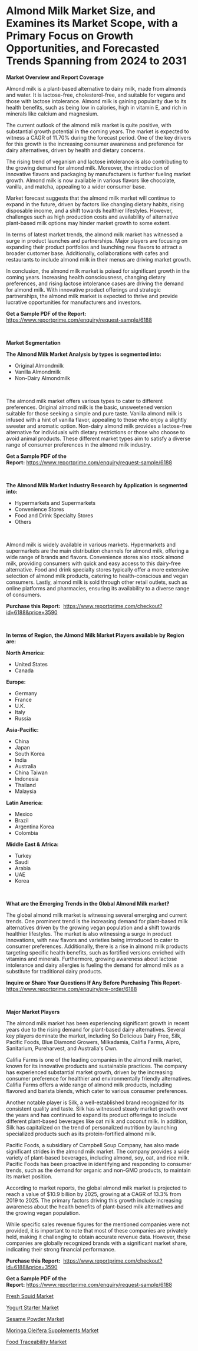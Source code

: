 <p><h1>Almond Milk Market Size, and Examines its Market Scope, with a Primary Focus on Growth Opportunities, and Forecasted Trends Spanning from 2024 to 2031</h1></p><p><strong>Market Overview and Report Coverage</strong></p>
<p><p>Almond milk is a plant-based alternative to dairy milk, made from almonds and water. It is lactose-free, cholesterol-free, and suitable for vegans and those with lactose intolerance. Almond milk is gaining popularity due to its health benefits, such as being low in calories, high in vitamin E, and rich in minerals like calcium and magnesium.</p><p>The current outlook of the almond milk market is quite positive, with substantial growth potential in the coming years. The market is expected to witness a CAGR of 11.70% during the forecast period. One of the key drivers for this growth is the increasing consumer awareness and preference for dairy alternatives, driven by health and dietary concerns.</p><p>The rising trend of veganism and lactose intolerance is also contributing to the growing demand for almond milk. Moreover, the introduction of innovative flavors and packaging by manufacturers is further fueling market growth. Almond milk is now available in various flavors like chocolate, vanilla, and matcha, appealing to a wider consumer base.</p><p>Market forecast suggests that the almond milk market will continue to expand in the future, driven by factors like changing dietary habits, rising disposable income, and a shift towards healthier lifestyles. However, challenges such as high production costs and availability of alternative plant-based milk options may hinder market growth to some extent.</p><p>In terms of latest market trends, the almond milk market has witnessed a surge in product launches and partnerships. Major players are focusing on expanding their product portfolios and launching new flavors to attract a broader customer base. Additionally, collaborations with cafes and restaurants to include almond milk in their menus are driving market growth.</p><p>In conclusion, the almond milk market is poised for significant growth in the coming years. Increasing health consciousness, changing dietary preferences, and rising lactose intolerance cases are driving the demand for almond milk. With innovative product offerings and strategic partnerships, the almond milk market is expected to thrive and provide lucrative opportunities for manufacturers and investors.</p></p>
<p><strong>Get a Sample PDF of the Report:</strong> <a href="https://www.reportprime.com/enquiry/request-sample/6188">https://www.reportprime.com/enquiry/request-sample/6188</a></p>
<p>&nbsp;</p>
<p><strong>Market Segmentation</strong></p>
<p><strong>The Almond Milk Market Analysis by types is segmented into:</strong></p>
<p><ul><li>Original Almondmilk</li><li>Vanilla Almondmilk</li><li>Non-Dairy Almondmilk</li></ul></p>
<p>&nbsp;</p>
<p><p>The almond milk market offers various types to cater to different preferences. Original almond milk is the basic, unsweetened version suitable for those seeking a simple and pure taste. Vanilla almond milk is infused with a hint of vanilla flavor, appealing to those who enjoy a slightly sweeter and aromatic option. Non-dairy almond milk provides a lactose-free alternative for individuals with dietary restrictions or those who choose to avoid animal products. These different market types aim to satisfy a diverse range of consumer preferences in the almond milk industry.</p></p>
<p><strong>Get a Sample PDF of the Report:</strong>&nbsp;<a href="https://www.reportprime.com/enquiry/request-sample/6188">https://www.reportprime.com/enquiry/request-sample/6188</a></p>
<p>&nbsp;</p>
<p><strong>The Almond Milk Market Industry Research by Application is segmented into:</strong></p>
<p><ul><li>Hypermarkets and Supermarkets</li><li>Convenience Stores</li><li>Food and Drink Specialty Stores</li><li>Others</li></ul></p>
<p>&nbsp;</p>
<p><p>Almond milk is widely available in various markets. Hypermarkets and supermarkets are the main distribution channels for almond milk, offering a wide range of brands and flavors. Convenience stores also stock almond milk, providing consumers with quick and easy access to this dairy-free alternative. Food and drink specialty stores typically offer a more extensive selection of almond milk products, catering to health-conscious and vegan consumers. Lastly, almond milk is sold through other retail outlets, such as online platforms and pharmacies, ensuring its availability to a diverse range of consumers.</p></p>
<p><strong>Purchase this Report:</strong>&nbsp; <a href="https://www.reportprime.com/checkout?id=6188&price=3590">https://www.reportprime.com/checkout?id=6188&price=3590</a></p>
<p>&nbsp;</p>
<p><strong>In terms of Region, the Almond Milk Market Players available by Region are:</strong></p>
<p>
    <p> <strong> North America: </strong>
        <ul>
            <li>United States</li>
            <li>Canada</li>
        </ul>
        </p> 
    <p> <strong> Europe: </strong>
        <ul>
            <li>Germany</li>
            <li>France</li>
            <li>U.K.</li>
            <li>Italy</li>
            <li>Russia</li>
        </ul>
        </p> 
    <p> <strong> Asia-Pacific: </strong>
        <ul>
            <li>China</li>
            <li>Japan</li>
            <li>South Korea</li>
            <li>India</li>
            <li>Australia</li>
            <li>China Taiwan</li>
            <li>Indonesia</li>
            <li>Thailand</li>
            <li>Malaysia</li>
        </ul>
        </p> 
    <p> <strong> Latin America: </strong>
        <ul>
            <li>Mexico</li>
            <li>Brazil</li>
            <li>Argentina Korea</li>
            <li>Colombia</li>
        </ul>
        </p> 
    <p> <strong> Middle East & Africa: </strong>
        <ul>
            <li>Turkey</li>
            <li>Saudi</li>
            <li>Arabia</li>
            <li>UAE</li>
            <li>Korea</li>
        </ul>
    </p>
    </p>
<p>&nbsp;</p>
<p><strong>What are the Emerging Trends in the Global Almond Milk market?</strong></p>
<p><p>The global almond milk market is witnessing several emerging and current trends. One prominent trend is the increasing demand for plant-based milk alternatives driven by the growing vegan population and a shift towards healthier lifestyles. The market is also witnessing a surge in product innovations, with new flavors and varieties being introduced to cater to consumer preferences. Additionally, there is a rise in almond milk products targeting specific health benefits, such as fortified versions enriched with vitamins and minerals. Furthermore, growing awareness about lactose intolerance and dairy allergies is fueling the demand for almond milk as a substitute for traditional dairy products.</p></p>
<p><strong>Inquire or Share Your Questions If Any Before Purchasing This Report</strong>- <a href="https://www.reportprime.com/enquiry/pre-order/6188">https://www.reportprime.com/enquiry/pre-order/6188</a></p>
<p>&nbsp;</p>
<p><strong>Major Market Players</strong></p>
<p><p>The almond milk market has been experiencing significant growth in recent years due to the rising demand for plant-based dairy alternatives. Several key players dominate the market, including So Delicious Dairy Free, Silk, Pacific Foods, Blue Diamond Growers, Milkadamia, Califia Farms, Alpro, Sanitarium, Pureharvest, and Australia's Own.</p><p>Califia Farms is one of the leading companies in the almond milk market, known for its innovative products and sustainable practices. The company has experienced substantial market growth, driven by the increasing consumer preference for healthier and environmentally friendly alternatives. Califia Farms offers a wide range of almond milk products, including flavored and barista blends, which cater to various consumer preferences.</p><p>Another notable player is Silk, a well-established brand recognized for its consistent quality and taste. Silk has witnessed steady market growth over the years and has continued to expand its product offerings to include different plant-based beverages like oat milk and coconut milk. In addition, Silk has capitalized on the trend of personalized nutrition by launching specialized products such as its protein-fortified almond milk.</p><p>Pacific Foods, a subsidiary of Campbell Soup Company, has also made significant strides in the almond milk market. The company provides a wide variety of plant-based beverages, including almond, soy, oat, and rice milk. Pacific Foods has been proactive in identifying and responding to consumer trends, such as the demand for organic and non-GMO products, to maintain its market position.</p><p>According to market reports, the global almond milk market is projected to reach a value of $10.9 billion by 2025, growing at a CAGR of 13.3% from 2019 to 2025. The primary factors driving this growth include increasing awareness about the health benefits of plant-based milk alternatives and the growing vegan population.</p><p>While specific sales revenue figures for the mentioned companies were not provided, it is important to note that most of these companies are privately held, making it challenging to obtain accurate revenue data. However, these companies are globally recognized brands with a significant market share, indicating their strong financial performance.</p></p>
<p><strong>Purchase this Report:</strong>&nbsp;&nbsp;<a href="https://www.reportprime.com/checkout?id=6188&price=3590">https://www.reportprime.com/checkout?id=6188&price=3590</a></p>
<p></p>
<p><strong>Get a Sample PDF of the Report:</strong>&nbsp;<a href="https://www.reportprime.com/enquiry/request-sample/6188">https://www.reportprime.com/enquiry/request-sample/6188</a></p>
<p><p><a href="https://github.com/amae102299/Market-Research-Report-List-2/blob/main/fresh-squid-market.md">Fresh Squid Market</a></p><p><a href="https://github.com/prosalinda88/Market-Research-Report-List-2/blob/main/yogurt-starter-market.md">Yogurt Starter Market</a></p><p><a href="https://github.com/sndrkn/Market-Research-Report-List-2/blob/main/sesame-powder-market.md">Sesame Powder Market</a></p><p><a href="https://github.com/melchekhinf/Market-Research-Report-List-2/blob/main/moringa-oleifera-supplements-market.md">Moringa Oleifera Supplements Market</a></p><p><a href="https://github.com/jonneygiverf/Market-Research-Report-List-2/blob/main/food-traceability-market.md">Food Traceability Market</a></p></p>